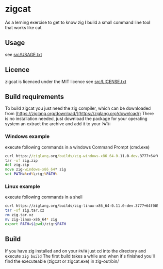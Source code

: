 # zigcat

As a lerning exercise to get to know zig I build a small command line tool that works like cat

## Usage
see [src/USAGE.txt](https://github.com/SuSonicTH/zigcat/blob/master/src/USAGE.txt)

## Licence
zigcat is licenced under the MIT licence
see [src/LICENSE.txt](https://github.com/SuSonicTH/zigcat/blob/master/src/LICENSE.txt)

## Build requirements
To build zigcat you just need the zig compiler, which can be downloaded from [https://ziglang.org/download/](https://ziglang.org/download/)
There is no installation needed, just download the package for your operating system an extract the archive and add it to your `PATH`

### Windows example
execute following commands in a windows Command Prompt (cmd.exe)
```cmd
curl https://ziglang.org/builds/zig-windows-x86_64-0.11.0-dev.3777+64f0059cd.zip --output zig.zip
tar -xf zig.zip
del zig.zip
move zig-windows-x86_64* zig
set PATH=%cd%\zig;%PATH%
```

### Linux example
execute following commands in a shell
```bash
curl https://ziglang.org/builds/zig-linux-x86_64-0.11.0-dev.3777+64f0059cd.tar.xz --output zig.tar.xz
tar -xf zig.tar.xz
rm zig.tar.xz
mv zig-linux-x86_64* zig
export PATH=$(pwd)/zig:$PATH
```

## Build
If you have zig installed and on your `PATH` just cd into the directory and execute `zig build`
The first build takes a while and when it's finished you'll find the executeable (zigcat or zigcat.exe) in zig-out/bin/
